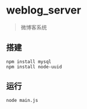 # weblog_server
> 微博客系统

## 搭建
```shell
npm install mysql
npm install node-uuid
```
## 运行
```shell
node main.js
```

